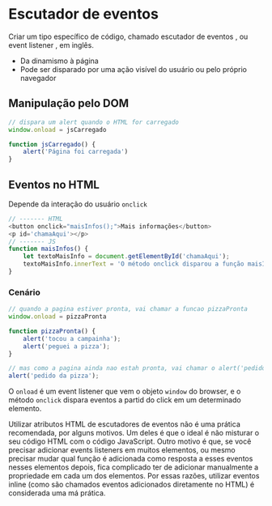 # Escutador de eventos
Criar um tipo específico de código, chamado escutador de eventos , ou event listener , em inglês.
- Da dinamismo à página
- Pode ser disparado por uma ação visível do usuário ou pelo próprio navegador

## Manipulação pelo DOM
```javascript
// dispara um alert quando o HTML for carregado
window.onload = jsCarregado

function jsCarregado() {
    alert('Página foi carregada')
}
```

## Eventos no HTML
Depende da interação do usuário
`onclick`
```javascript
// ------- HTML
<button onclick="maisInfos();">Mais informações</button>
<p id='chamaAqui'></p>
// ------- JS
function maisInfos() {
    let textoMaisInfo = document.getElementById('chamaAqui');
    textoMaisInfo.innerText = 'O método onclick disparou a função maisInfos() quando o usuário clicar no botão e vai escrever na tag p'
}
```

### Cenário
```javascript
// quando a pagina estiver pronta, vai chamar a funcao pizzaPronta
window.onload = pizzaPronta

function pizzaPronta() {
    alert('tocou a campainha');
    alert('peguei a pizza');
}

// mas como a pagina ainda nao estah pronta, vai chamar o alert('pedido da pizza')
alert('pedido da pizza');
```


O `onload` é um event listener que vem o objeto `window` do browser, e o método `onclick` dispara eventos a partid do click em um determinado elemento.

Utilizar atributos HTML de escutadores de eventos não é uma prática recomendada, por alguns motivos. Um deles é que o ideal é não misturar o seu código HTML com o código JavaScript. Outro motivo é que, se você precisar adicionar events listeners em muitos elementos, ou mesmo precisar mudar qual função é adicionada como resposta a esses eventos nesses elementos depois, fica complicado ter de adicionar manualmente a propriedade em cada um dos elementos. Por essas razões, utilizar eventos inline (como são chamados eventos adicionados diretamente no HTML) é considerada uma má prática.